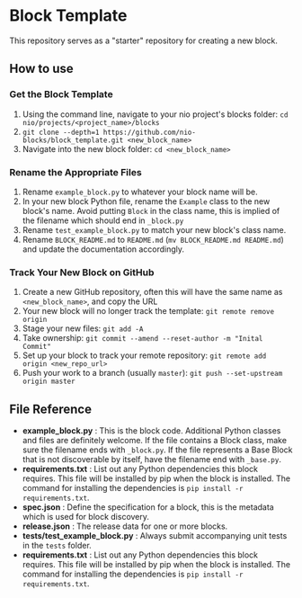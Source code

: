 # Block Template

This repository serves as a "starter" repository for creating a new block.

## How to use

### Get the Block Template

1. Using the command line, navigate to your nio project's blocks folder: `cd nio/projects/<project_name>/blocks`
1. `git clone --depth=1 https://github.com/nio-blocks/block_template.git <new_block_name>`
1. Navigate into the new block folder: `cd <new_block_name>`

### Rename the Appropriate Files

1. Rename `example_block.py` to whatever your block name will be.
1. In your new block Python file, rename the `Example` class to the new block's name. Avoid putting `Block` in the class name, this is implied of the filename which should end in `_block.py`
1. Rename `test_example_block.py` to match your new block's class name.
1. Rename `BLOCK_README.md` to `README.md` (`mv BLOCK_README.md README.md`) and update the documentation accordingly.

### Track Your New Block on GitHub

1. Create a new GitHub repository, often this will have the same name as `<new_block_name>`, and copy the URL
1. Your new block will no longer track the template: `git remote remove origin`
1. Stage your new files: `git add -A`
1. Take ownership: `git commit --amend --reset-author -m "Inital Commit"`
1. Set up your block to track your remote repository: `git remote add origin <new_repo_url>`
1. Push your work to a branch (usually `master`): `git push --set-upstream origin master`

## File Reference

 * **example_block.py** : This is the block code. Additional Python classes and files are definitely welcome. If the file contains a Block class, make sure the filename ends with `_block.py`. If the file represents a Base Block that is not discoverable by itself, have the filename end with `_base.py`.
 * **requirements.txt** : List out any Python dependencies this block requires. This file will be installed by pip when the block is installed. The command for installing the dependencies is `pip install -r requirements.txt`.
 * **spec.json** : Define the specification for a block, this is the metadata which is used for block discovery.
 * **release.json** : The release data for one or more blocks.
 * **tests/test_example_block.py** : Always submit accompanying unit tests in the `tests` folder.
 * **requirements.txt** : List out any Python dependencies this block requires. This file will be installed by pip when the block is installed. The command for installing the dependencies is `pip install -r requirements.txt`.
